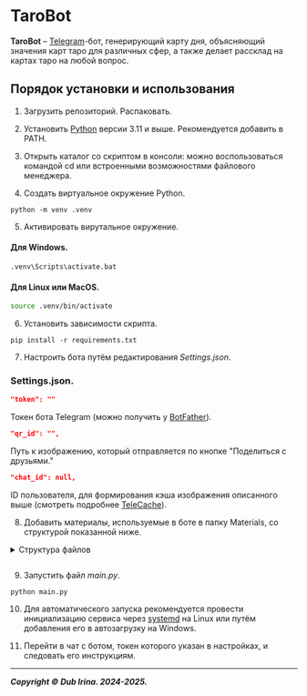 # TaroBot
**TaroBot** – [Telegram](https://telegram.org)-бот, генерирующий карту дня, объясняющий значения карт таро для различных сфер, а также делает рассклад на картах таро на любой вопрос.

## Порядок установки и использования
1. Загрузить репозиторий. Распаковать.

2. Установить [Python](https://www.python.org/downloads/) версии 3.11 и выше. Рекомендуется добавить в PATH.

3. Открыть каталог со скриптом в консоли: можно воспользоваться командой cd или встроенными возможностями файлового менеджера.

4. Создать виртуальное окружение Python.

```
python -m venv .venv
```

5. Активировать вирутальное окружение.

#### Для Windows.
    
```shell
.venv\Scripts\activate.bat
```

#### Для Linux или MacOS.

```bash
source .venv/bin/activate
```

6. Установить зависимости скрипта.

```
pip install -r requirements.txt
```

7. Настроить бота путём редактирования _Settings.json_.

### Settings.json.

```JSON
"token": ""
```

Токен бота Telegram (можно получить у [BotFather](https://t.me/BotFather)).


```JSON
"qr_id": "",
```

Путь к изображению, который отправляется по кнопке "Поделиться с друзьями."

```JSON
"chat_id": null, 
```

ID пользователя, для формирования кэша изображения описанного выше (смотреть подробнее [TeleCache](https://github.com/DUB1401/dublib/blob/main/docs/TelebotUtils/Cache.md)).

8. Добавить материалы, используемые в боте в папку Materials, со структурой показанной ниже.
<details>
<summary>Структура файлов<p></p></summary> 

```html
.
└── Materials/
    ├── Layouts/
    │   ├── 1 комплект/
    │   │   ├── 1.jpg <!-- Изображение трёх закрытых карт, далее карты поочерёдно открываются в следующих изображениях -->
    │   │   ├── ...
    │   │   ├── 4.jpg
    │   │   └── cards.json <!-- Список из названий карт, использующихся в этом комплекте -->
    │   ├── 2 комплект
    │   └── ...
    ├── Photo /
    │   ├── 18.01.2025.jpg <!-- Карта дня -->
    │   ├── 19.01.2025.jpg
    │   └── ...
    ├── Text /
    │   ├── 18.01.2025.txt <!-- Текст карты дня -->
    │   ├── 19.01.2025.txt
    │   └── ...
    └── Values/
        ├── Arcanas/
        │   ├── 0. Шут/
        │   │   ├── 1.txt <!--Текст общее значение для карты шута -->
        │   │   ├── 2.txt <!--Текст личностное состояние для карты шута -->
        │   │   ├── 3.txt <!--Текст на глубоком уровне для карты шута -->
        │   │   ├── 4.txt <!--Текст в работе и карьере для карты шута -->
        │   │   ├── 5.txt <!--Текст в финансах для карты шута -->
        │   │   ├── 6.txt <!--Текст в сфере любви для карты шута -->
        │   │   ├── 7.txt <!--Текст состояние здоровья для карты шута -->
        │   │   ├── 8.txt <!--Текст перевернутая карта для карты шута -->
        │   │   └── image.jpg <!-- Карта шута -->
        │   ├── I. Маг/
        │   │   └── ...
        │   ├── II. Жрица
        │   ├── III. Императрица
        │   ├── IV. Император
        │   ├── IX. Отшельник
        │   ├── V. Жрец
        │   ├── VI. Влюбленные
        │   ├── VII. Колесница
        │   ├── VIII. Справедливость
        │   ├── X. Фортуна
        │   ├── XI. Сила
        │   ├── XII. Повешенный
        │   ├── XIII. Смерть
        │   ├── XIV. Умеренность
        │   ├── XIX. Солнце
        │   ├── XV. Дьявол
        │   ├── XVI. Башня
        │   ├── XVII. Звезда
        │   ├── XVIII. Луна
        │   ├── XX. Суд
        │   └── XXI. Мир
        ├── Cups/
        │   ├── 1. Туз кубков/
        │   │   ├── 1.txt
        │   │   ├── ...
        │   │   ├── 8.txt
        │   │   └── image.jpg
        │   ├── 2. Двойка кубков/
        │   │   └── ...
        │   ├── ...
        │   ├── 10. Десятка кубков
        │   ├── 11. Паж кубков
        │   ├── 12. Рыцарь кубков
        │   ├── 13. Королева кубков
        │   └── 14. Король кубков
        ├── Pentacles/
        │   ├── 1. Туз пентаклей/
        │   │   ├── 1.txt
        │   │   ├── ...
        │   │   ├── 8.txt
        │   │   └── image.jpg
        │   ├── 2. Двойка пентаклей/
        │   │   └── ...
        │   ├── ...
        │   ├── 10. Десятка пентаклей
        │   ├── ...
        │   └── 14. Король пентаклей
        ├── Swords/
        │   ├── 1. Туз мечей/
        │   │   ├── 1.txt
        │   │   ├── ...
        │   │   ├── 8.txt
        │   │   └── image.jpg
        │   ├── 2. Двойка мечей/
        │   │   └── ...
        │   ├── ...
        │   ├── 10. Десятка мечей
        │   ├── ...
        │   └── 14. Король мечей
        └── Wands/
            ├── 1. Туз жезлов/
            │   ├── 1.txt
            │   ├── ...
            │   ├── 8.txt
            │   └── image.jpg
            ├── 2. Двойка жезлов/
            │   └── ...
            ├── ...
            ├── 10. Десятка жезлов
            ├── ...
            └── 14. Король жезлов
```
</details>


9. Запустить файл _main.py_.

```
python main.py
```

10. Для автоматического запуска рекомендуется провести инициализацию сервиса через [systemd](systemd/README.md) на Linux или путём добавления его в автозагрузку на Windows.

11. Перейти в чат с ботом, токен которого указан в настройках, и следовать его инструкциям.

---
**_Copyright © Dub Irina. 2024-2025._**
